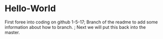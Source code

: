 # Hello-World
First foree into coding on github 1-5-17;
Branch of the readme to add some information about how to branch. ; 
Next we will put this back into the master.

